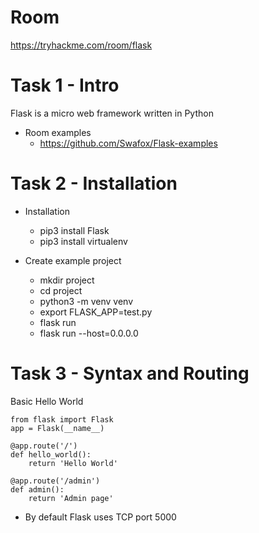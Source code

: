 # Room
https://tryhackme.com/room/flask

# Task 1 - Intro
Flask is a micro web framework written in Python

* Room examples
  * https://github.com/Swafox/Flask-examples

# Task 2 - Installation
* Installation
  * pip3 install Flask
  * pip3 install virtualenv

* Create example project
  * mkdir project
  * cd project
  * python3 -m venv venv
  * export FLASK_APP=test.py
  * flask run
  * flask run --host=0.0.0.0

# Task 3 - Syntax and Routing
Basic Hello World
```
from flask import Flask
app = Flask(__name__)

@app.route('/')
def hello_world():
    return 'Hello World'

@app.route('/admin')
def admin():
    return 'Admin page'
```

* By default Flask uses TCP port 5000
